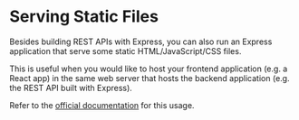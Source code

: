 # Serving Static Files

Besides building REST APIs with Express, you can also run an Express application that serve some static HTML/JavaScript/CSS files.

This is useful when you would like to host your frontend application (e.g. a React app) in the same web server that hosts the backend application (e.g. the REST API built with Express).

Refer to the [official documentation](https://expressjs.com/en/starter/static-files.html) for this usage.